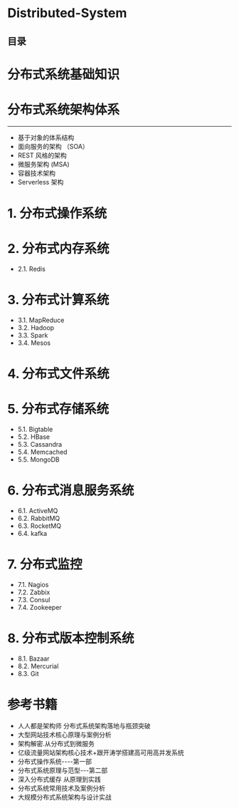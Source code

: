 # Distributed-System

目录
-----

# 分布式系统基础知识

 

# 分布式系统架构体系
---
 *  基于对象的体系结构
 *  面向服务的架构 （SOA）
 *  REST 风格的架构
 *  微服务架构 (MSA)
 *  容器技术架构
 *  Serverless 架构

# 1.  分布式操作系统

# 2.  分布式内存系统
 * 2.1.  Redis

# 3.  分布式计算系统
 * 3.1.  MapReduce
 * 3.2.  Hadoop
 * 3.3.  Spark
 * 3.4.  Mesos
 
# 4.  分布式文件系统

# 5.  分布式存储系统
 * 5.1.  Bigtable
 * 5.2.  HBase
 * 5.3.  Cassandra
 * 5.4.  Memcached
 * 5.5.  MongoDB
 
# 6.  分布式消息服务系统
 * 6.1.  ActiveMQ
 * 6.2.  RabbitMQ
 * 6.3.  RocketMQ
 * 6.4.  kafka

# 7.  分布式监控
 * 7.1.  Nagios
 * 7.2.  Zabbix
 * 7.3.  Consul
 * 7.4.  Zookeeper
 
# 8.  分布式版本控制系统
 * 8.1.  Bazaar
 * 8.2.  Mercurial
 * 8.3.  Git
 








# 参考书籍

 * 人人都是架构师  分布式系统架构落地与瓶颈突破
 * 大型网站技术核心原理与案例分析
 * 架构解密.从分布式到微服务
 * 亿级流量网站架构核心技术+跟开涛学搭建高可用高并发系统
 * 分布式操作系统----第一部
 * 分布式系统原理与范型---第二部
 * 深入分布式缓存 从原理到实践
 * 分布式系统常用技术及案例分析
 * 大规模分布式系统架构与设计实战
